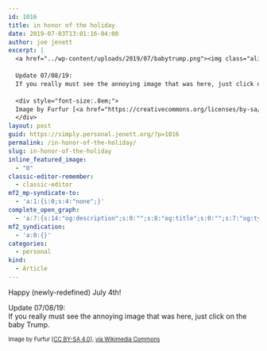 ```yaml
---
id: 1016
title: in honor of the holiday
date: 2019-07-03T13:01:16-04:00
author: joe jenett
excerpt: |
  <a href="../wp-content/uploads/2019/07/babytrump.png"><img class="alignnone size-full wp-image-1015" style="float: right;margin-right:48px;" src="../wp-content/uploads/2019/07/babytrump.png" alt="" width="32" /></a>Happy (newly-redefined) July 4th!
  
  Update 07/08/19:
  If you really must see the annoying image that was here, just click on the baby Trump.
  
  <div style="font-size:.8em;">
  Image by Furfur [<a href="https://creativecommons.org/licenses/by-sa/4.0">CC BY-SA 4.0</a>], <a href="https://commons.wikimedia.org/wiki/File:Baby_Trump_blimp.svg">via Wikimedia Commons</a>
  </div>
layout: post
guid: https://simply.personal.jenett.org/?p=1016
permalink: /in-honor-of-the-holiday/
slug: in-honor-of-the-holiday
inline_featured_image:
  - "0"
classic-editor-remember:
  - classic-editor
mf2_mp-syndicate-to:
  - 'a:1:{i:0;s:4:"none";}'
complete_open_graph:
  - 'a:7:{s:14:"og:description";s:0:"";s:8:"og:title";s:0:"";s:7:"og:type";s:0:"";s:12:"twitter:card";s:7:"summary";s:15:"twitter:creator";s:0:"";s:19:"twitter:description";s:0:"";s:8:"og:image";s:0:"";}'
mf2_syndication:
  - 'a:0:{}'
categories:
  - personal
kind:
  - Article
---
```

[<img class="alignnone size-full wp-image-1015" style="float: right;margin-right:48px;" src="../wp-content/uploads/2019/07/babytrump.png" alt="" width="32" srcset="../wp-content/uploads/2019/07/babytrump.png 550w, ../wp-content/uploads/2019/07/babytrump-264x300.png 264w" sizes="(max-width: 550px) 100vw, 550px" />](../wp-content/uploads/2019/07/babytrump.png)Happy (newly-redefined) July 4th!

Update 07/08/19:  
If you really must see the annoying image that was here, just click on the baby Trump.

<div style="font-size:.8em;">
  Image by Furfur [<a href="https://creativecommons.org/licenses/by-sa/4.0">CC BY-SA 4.0</a>], <a href="https://commons.wikimedia.org/wiki/File:Baby_Trump_blimp.svg">via Wikimedia Commons</a>
</div>